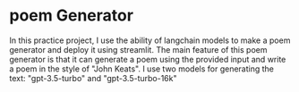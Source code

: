 # poem Generator

In this practice project, I use the ability of langchain models to make a poem generator and deploy it using streamlit.
The main feature of this poem generator is that it can generate a poem using the provided input and write a poem in the style of "John Keats".
I use two models for generating the text: "gpt-3.5-turbo" and "gpt-3.5-turbo-16k"
